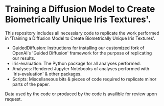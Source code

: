 # Training a Diffusion Model to Create Biometrically Unique Iris Textures'.
This repository includes all necessiary code to replicate the work performed in 'Training a Diffusion Model to Create Biometrically Unique Iris Textures'.
* GuidedDiffusion: Instructions for installing our customized fork of OpenAI's 'Guided Diffusion' framework for the purpose of replicating our results.
* iris-evaluation: The Python package for all analyses performed.
* Analyses: Rendered Jupyter Notebooks of analyses performed with 'iris-evaluation' & other packages.
* Scripts: Miscellaneous bits & pieces of code required to replicate minor parts of the paper.

Data used by the code or produced by the code is availible for review upon request.
